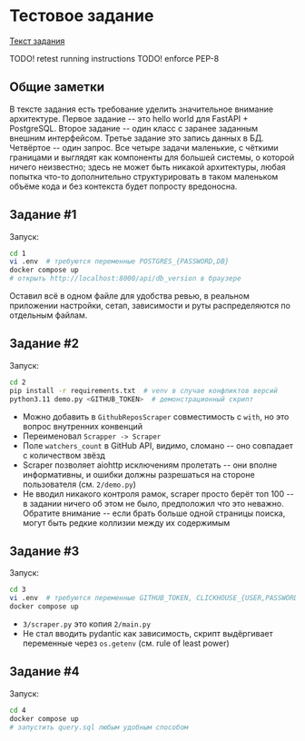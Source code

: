 # Тестовое задание

[Текст задания](/TASK.md)

TODO! retest running instructions
TODO! enforce PEP-8

## Общие заметки

В тексте задания есть требование уделить значительное внимание архитектуре. Первое задание -- это hello world для FastAPI + PostgreSQL. Второе задание -- один класс с заранее заданным внешним интерфейсом. Третье задание это запись данных в БД. Четвёртое -- один запрос. Все четыре задачи маленькие, с чёткими границами и выглядят как компоненты для большей системы, о которой ничего неизвестно; здесь не может быть никакой архитектуры, любая попытка что-то дополнительно структурировать в таком маленьком объёме кода и без контекста будет попросту вредоносна.

## Задание #1

Запуск:

```sh
cd 1
vi .env  # требуются переменные POSTGRES_{PASSWORD,DB}
docker compose up
# открыть http://localhost:8000/api/db_version в браузере
```

Оставил всё в одном файле для удобства ревью, в реальном приложении настройки, сетап, зависимости и руты распределяются по отдельным файлам.

## Задание #2

Запуск:

```sh
cd 2
pip install -r requirements.txt  # venv в случае конфликтов версий
python3.11 demo.py <GITHUB_TOKEN>  # демонстрационный скрипт
```

- Можно добавить в `GithubReposScraper` совместимость с `with`, но это вопрос внутренних конвенций
- Переименовал `Scrapper -> Scraper`
- Поле `watchers_count` в GitHub API, видимо, сломано -- оно совпадает с количеством звёзд
- Scraper позволяет aiohttp исключениям пролетать -- они вполне информативны, и ошибки должны разрешаться на стороне пользователя (см. `2/demo.py`)
- Не вводил никакого контроля рамок, scraper просто берёт топ 100 -- в задании ничего об этом не было, предположил что это неважно. Обратите внимание -- если брать больше одной страницы поиска, могут быть редкие коллизии между их содержимым

## Задание #3

Запуск:

```sh
cd 3
vi .env  # требуются переменные GITHUB_TOKEN, CLICKHOUSE_{USER,PASSWORD}
docker compose up
```

- `3/scraper.py` это копия `2/main.py`
- Не стал вводить pydantic как зависимость, скрипт выдёргивает переменные через `os.getenv` (см. rule of least power)

## Задание #4

Запуск:

```sh
cd 4
docker compose up
# запустить query.sql любым удобным способом
```
